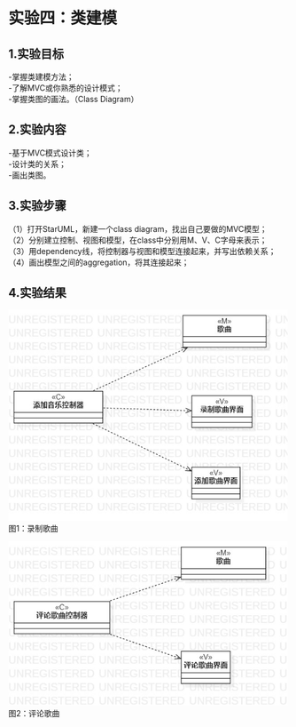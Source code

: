 # 实验四：类建模

## 1.实验目标  
-掌握类建模方法；  
-了解MVC或你熟悉的设计模式；  
-掌握类图的画法。（Class Diagram）   


## 2.实验内容
-基于MVC模式设计类；  
-设计类的关系；  
-画出类图。  


## 3.实验步骤
（1）打开StarUML，新建一个class diagram，找出自己要做的MVC模型；  
（2）分别建立控制、视图和模型，在class中分别用M、V、C字母来表示；  
（3）用dependency线，将控制器与视图和模型连接起来，并写出依赖关系；  
（4）画出模型之间的aggregation，将其连接起来；


## 4.实验结果

![录制歌曲](./lab4_Record.jpg)   
图1：录制歌曲

![评论歌曲](./lab4_Comment.jpg)  
图2：评论歌曲

